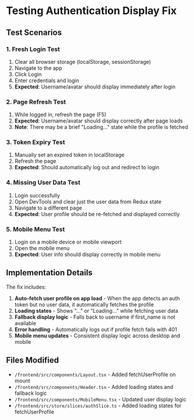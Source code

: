 # Testing Authentication Display Fix

## Test Scenarios

### 1. Fresh Login Test
1. Clear all browser storage (localStorage, sessionStorage)
2. Navigate to the app
3. Click Login
4. Enter credentials and login
5. **Expected**: Username/avatar should display immediately after login

### 2. Page Refresh Test  
1. While logged in, refresh the page (F5)
2. **Expected**: Username/avatar should display correctly after page loads
3. **Note**: There may be a brief "Loading..." state while the profile is fetched

### 3. Token Expiry Test
1. Manually set an expired token in localStorage
2. Refresh the page
3. **Expected**: Should automatically log out and redirect to login

### 4. Missing User Data Test
1. Login successfully
2. Open DevTools and clear just the user data from Redux state
3. Navigate to a different page
4. **Expected**: User profile should be re-fetched and displayed correctly

### 5. Mobile Menu Test
1. Login on a mobile device or mobile viewport
2. Open the mobile menu
3. **Expected**: User info should display correctly in mobile menu

## Implementation Details

The fix includes:

1. **Auto-fetch user profile on app load** - When the app detects an auth token but no user data, it automatically fetches the profile
2. **Loading states** - Shows "..." or "Loading..." while fetching user data
3. **Fallback display logic** - Falls back to username if first_name is not available
4. **Error handling** - Automatically logs out if profile fetch fails with 401
5. **Mobile menu updates** - Consistent display logic across desktop and mobile

## Files Modified
- `/frontend/src/components/Layout.tsx` - Added fetchUserProfile on mount
- `/frontend/src/components/Header.tsx` - Added loading states and fallback logic
- `/frontend/src/components/MobileMenu.tsx` - Updated user display logic
- `/frontend/src/store/slices/authSlice.ts` - Added loading states for fetchUserProfile
